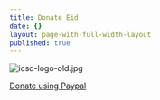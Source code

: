 ```yaml
---
title: Donate Eid
date: {}
layout: page-with-full-width-layout
published: true
---
```

![icsd-logo-old.jpg]({{site.baseurl}}/media/icsd-logo-old.jpg)

<a class="btn btn-sm btn-success" href="https://www.paypal.com/cgi-bin/webscr?cmd=_s-xclick&hosted_button_id=ED463ASKHC25J&source=url">Donate using Paypal</a>
